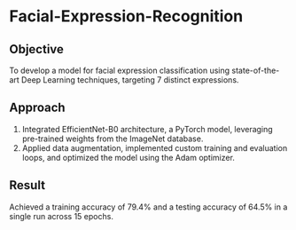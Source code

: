 # Facial-Expression-Recognition

## Objective
To develop a model for facial expression classification using state-of-the-art Deep Learning techniques, targeting 7 distinct expressions.

## Approach
1. Integrated EfficientNet-B0 architecture, a PyTorch model, leveraging pre-trained weights from the ImageNet database.
2. Applied data augmentation, implemented custom training and evaluation loops, and optimized the model using the Adam optimizer.

## Result
Achieved a training accuracy of 79.4% and a testing accuracy of 64.5% in a single run across 15 epochs.

